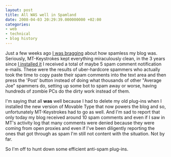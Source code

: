 ```yaml
---
layout: post
title: All WAS well in Spamland
date: 2008-04-03 20:29:39.000000000 +02:00
categories:
- web
- technical
- blog history
---
```

Just a few weeks ago [I was bragging](http://www.rusiczki.net/2008/03/12/all-is-well-in-spamland/) about how spamless my blog was. Seriously, MT-Keystrokes kept everything miraculously clean, in the 3 years since [I installed it](http://www.rusiczki.net/2005/03/28/mt-keystrokes/) I received a total of maybe 5 spam comment notification e-mails. These were the results of uber-hardcore spammers who actually took the time to copy paste their spam comments into the text area and then press the 'Post' button instead of doing what thousands of other "Average Joe" spammers do, setting up some bot to spam away or worse, having hundreds of zombie PCs do the dirty work instead of them.

I'm saying that all **was** well because I had to delete my old plug-ins when I installed the new version of Movable Type that now powers the blog and so, unfortunately MT-Keystrokes had to go as well. And I'm sad to report that only today my blog received around 10 spam comments and even if I saw in MT's activity log that many comments were denied because they were coming from open proxies and even if I've been diligently reporting the ones that got through as spam I'm still not content with the situation. Not by far.

So I'm off to hunt down some efficient anti-spam plug-ins.
